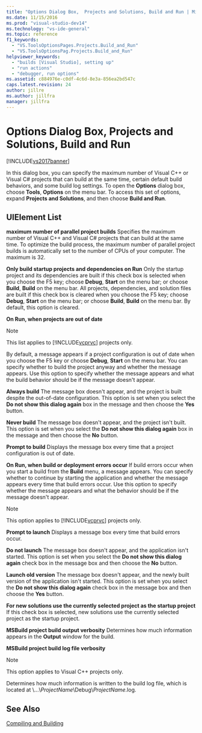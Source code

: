 ```yaml
---
title: "Options Dialog Box,  Projects and Solutions, Build and Run | Microsoft Docs"
ms.date: 11/15/2016
ms.prod: "visual-studio-dev14"
ms.technology: "vs-ide-general"
ms.topic: reference
f1_keywords:
  - "VS.ToolsOptionsPages.Projects.Build_and_Run"
  - "VS.ToolsOptionsPag.Projects.Build_and_Run"
helpviewer_keywords:
  - "builds [Visual Studio], setting up"
  - "run actions"
  - "debugger, run options"
ms.assetid: c884976e-c0df-4c6d-8e3a-856ea2bd547c
caps.latest.revision: 24
author: jillre
ms.author: jillfra
manager: jillfra
---
```

# Options Dialog Box,  Projects and Solutions, Build and Run
[!INCLUDE[vs2017banner](../../includes/vs2017banner.md)]

In this dialog box, you can specify the maximum number of Visual C++ or Visual C# projects that can build at the same time, certain default build behaviors, and some build log settings. To open the **Options** dialog box, choose **Tools**, **Options** on the menu bar. To access this set of options, expand **Projects and Solutions**, and then choose **Build and Run**.

## UIElement List
 **maximum number of parallel project builds**
 Specifies the maximum number of Visual C++ and Visual C# projects that can build at the same time. To optimize the build process, the maximum number of parallel project builds is automatically set to the number of CPUs of your computer. The maximum is 32.

 **Only build startup projects and dependencies on Run**
 Only the startup project and its dependencies are built if this check box is selected when you choose the F5 key; choose **Debug**, **Start** on the menu bar; or choose **Build**, **Build** on the menu bar. All projects, dependencies, and solution files are built if this check box is cleared when you choose the F5 key; choose **Debug**, **Start** on the menu bar; or choose **Build**, **Build** on the menu bar. By default, this option is cleared.

 **On Run, when projects are out of date**
 > [!NOTE]
> This list applies to [!INCLUDE[vcprvc](../../includes/vcprvc-md.md)] projects only.

 By default, a message appears if a project configuration is out of date when you choose the F5 key or choose **Debug**, **Start** on the menu bar. You can specify whether to build the project anyway and whether the message appears. Use this option to specify whether the message appears and what the build behavior should be if the message doesn't appear.

 **Always build**
 The message box doesn't appear, and the project is built despite the out-of-date configuration. This option is set when you select the **Do not show this dialog again** box in the message and then choose the **Yes** button.

 **Never build**
 The message box doesn't appear, and the project isn't built. This option is set when you select the **Do not show this dialog again** box in the message and then choose the **No** button.

 **Prompt to build**
 Displays the message box every time that a project configuration is out of date.

 **On Run, when build or deployment errors occur**
 If build errors occur when you start a build from the **Build** menu, a message appears. You can specify whether to continue by starting the application and whether the message appears every time that build errors occur. Use this option to specify whether the message appears and what the behavior should be if the message doesn't appear.

> [!NOTE]
> This option applies to [!INCLUDE[vcprvc](../../includes/vcprvc-md.md)] projects only.

 **Prompt to launch**
 Displays a message box every time that build errors occur.

 **Do not launch**
 The message box doesn't appear, and the application isn't started. This option is set when you select the **Do not show this dialog again** check box in the message box and then choose the **No** button.

 **Launch old version**
 The message box doesn't appear, and the newly built version of the application isn't started. This option is set when you select the **Do not show this dialog again** check box in the message box and then choose the **Yes** button.

 **For new solutions use the currently selected project as the startup project**
 If this check box is selected, new solutions use the currently selected project as the startup project.

 **MSBuild project build output verbosity**
 Determines how much information appears in the **Output** window for the build.

 **MSBuild project build log file verbosity**
 > [!NOTE]
> This option applies to Visual C++ projects only.

 Determines how much information is written to the build log file, which is located at \\...\\*ProjectName*\Debug\\*ProjectName*.log.

## See Also
 [Compiling and Building](../../ide/compiling-and-building-in-visual-studio.md)
